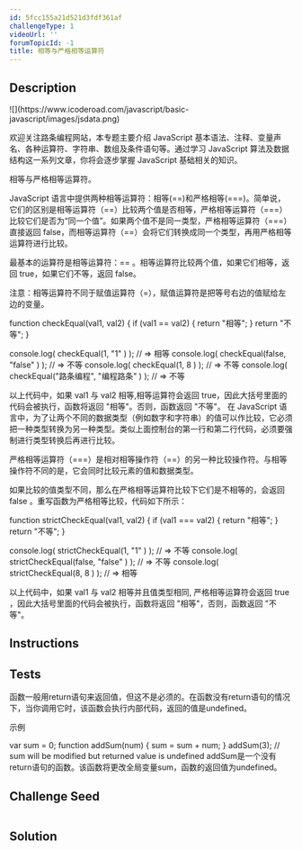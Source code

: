 ```yaml
---
id: 5fcc155a21d521d3fdf361af
challengeType: 1
videoUrl: ''
forumTopicId: -1
title: 相等与严格相等运算符
---
```


## Description
<section id='description'>
![](https://www.icoderoad.com/javascript/basic-javascript/images/jsdata.png)

欢迎关注路条编程网站，本专题主要介绍 JavaScript 基本语法、注释、变量声名、各种运算符、字符串、数组及条件语句等。通过学习 JavaScript 算法及数据结构这一系列文章，你将会逐步掌握 JavaScript 基础相关的知识。
	
相等与严格相等运算符。

JavaScript 语言中提供两种相等运算符：相等(==)和严格相等(===)。简单说，它们的区别是相等运算符（==）比较两个值是否相等，严格相等运算符（===）比较它们是否为“同一个值”。如果两个值不是同一类型，严格相等运算符（===）直接返回 false，而相等运算符（==）会将它们转换成同一个类型，再用严格相等运算符进行比较。

最基本的运算符是相等运算符：== 。相等运算符比较两个值，如果它们相等，返回 true，如果它们不等，返回 false。

注意：相等运算符不同于赋值运算符（=），赋值运算符是把等号右边的值赋给左边的变量。

function checkEqual(val1, val2) {
  if (val1 == val2) {
     return "相等";
  }
  return "不等";
}

console.log( checkEqual(1, "1" ) ); // => 相等
console.log( checkEqual(false, "false" )  ); // => 不等
console.log( checkEqual(1, 8 ) ); // => 不等
console.log( checkEqual("路条编程", "编程路条" )  ); // => 不等

以上代码中，如果 val1 与 val2 相等,相等运算符会返回 true，因此大括号里面的代码会被执行，函数将返回 "相等"。否则，函数返回 "不等"。 在 JavaScript 语言中，为了让两个不同的数据类型（例如数字和字符串）的值可以作比较，它必须把一种类型转换为另一种类型。类似上面控制台的第一行和第二行代码，必须要强制进行类型转换后再进行比较。

严格相等运算符（===）是相对相等操作符（==）的另一种比较操作符。与相等操作符不同的是，它会同时比较元素的值和数据类型。

如果比较的值类型不同，那么在严格相等运算符比较下它们是不相等的，会返回 false 。重写函数为严格相等比较，代码如下所示：

function strictCheckEqual(val1, val2) {
  if (val1 === val2) {
     return "相等";
  }
  return "不等";
}

console.log( strictCheckEqual(1, "1" ) ); // => 不等
console.log( strictCheckEqual(false, "false" )  ); // => 不等
console.log( strictCheckEqual(8, 8 )  ); // => 相等

以上代码中，如果 val1 与 val2 相等并且值类型相同, 严格相等运算符会返回 true ，因此大括号里面的代码会被执行，函数将返回 "相等"，否则，函数返回 "不等"。


## Instructions
<section id='instructions'>

</section>

## Tests
<section id='tests'>
函数一般用return语句来返回值，但这不是必须的。在函数没有return语句的情况下，当你调用它时，该函数会执行内部代码，返回的值是undefined。

示例

var sum = 0;
function addSum(num) {
  sum = sum + num;
}
addSum(3); // sum will be modified but returned value is undefined
addSum是一个没有return语句的函数。该函数将更改全局变量sum，函数的返回值为undefined。



</section>

## Challenge Seed
<section id='challengeSeed'>

<div id='js-seed'>

```js

```

</div>



</section>

## Solution
<section id='solution'>


</section>
